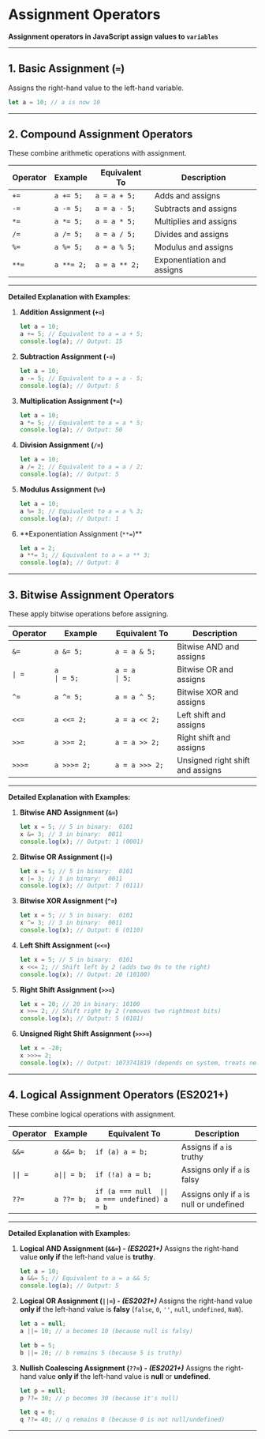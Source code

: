 # Assignment Operators

**Assignment operators in JavaScript assign values to `variables`**

---

## **1. Basic Assignment (`=`)**

Assigns the right-hand value to the left-hand variable.

```jsx
let a = 10; // a is now 10
```

---

## **2. Compound Assignment Operators**

These combine arithmetic operations with assignment.

| Operator | Example    | Equivalent To | Description                |
| -------- | ---------- | ------------- | -------------------------- |
| `+=`     | `a += 5;`  | `a = a + 5;`  | Adds and assigns           |
| `-=`     | `a -= 5;`  | `a = a - 5;`  | Subtracts and assigns      |
| `*=`     | `a *= 5;`  | `a = a * 5;`  | Multiplies and assigns     |
| `/=`     | `a /= 5;`  | `a = a / 5;`  | Divides and assigns        |
| `%=`     | `a %= 5;`  | `a = a % 5;`  | Modulus and assigns        |
| `**=`    | `a **= 2;` | `a = a ** 2;` | Exponentiation and assigns |

---

**Detailed Explanation with Examples:**

1. **Addition Assignment (`+=`)**

   ```jsx
   let a = 10;
   a += 5; // Equivalent to a = a + 5;
   console.log(a); // Output: 15
   ```

2. **Subtraction Assignment (`-=`)**

   ```jsx
   let a = 10;
   a -= 5; // Equivalent to a = a - 5;
   console.log(a); // Output: 5
   ```

3. **Multiplication Assignment (`*=`)**

   ```jsx
   let a = 10;
   a *= 5; // Equivalent to a = a * 5;
   console.log(a); // Output: 50
   ```

4. **Division Assignment (`/=`)**

   ```jsx
   let a = 10;
   a /= 2; // Equivalent to a = a / 2;
   console.log(a); // Output: 5
   ```

5. **Modulus Assignment (`%=`)**

   ```jsx
   let a = 10;
   a %= 3; // Equivalent to a = a % 3;
   console.log(a); // Output: 1
   ```

6. **Exponentiation Assignment (`**=`)\*\*

   ```jsx
   let a = 2;
   a **= 3; // Equivalent to a = a ** 3;
   console.log(a); // Output: 8
   ```

---

## **3. Bitwise Assignment Operators**

These apply bitwise operations before assigning.

| Operator | Example                 | Equivalent To         | Description                      |
| -------- | ----------------------- | --------------------- | -------------------------------- |
| `&=`     | `a &= 5;`               | `a = a & 5;`          | Bitwise AND and assigns          |
| `\| =`   | `a             \| = 5;` | `a = a         \| 5;` | Bitwise OR and assigns           |
| `^=`     | `a ^= 5;`               | `a = a ^ 5;`          | Bitwise XOR and assigns          |
| `<<=`    | `a <<= 2;`              | `a = a << 2;`         | Left shift and assigns           |
| `>>=`    | `a >>= 2;`              | `a = a >> 2;`         | Right shift and assigns          |
| `>>>=`   | `a >>>= 2;`             | `a = a >>> 2;`        | Unsigned right shift and assigns |

---

**Detailed Explanation with Examples:**

1. **Bitwise AND Assignment (`&=`)**

   ```jsx
   let x = 5; // 5 in binary:  0101
   x &= 3; // 3 in binary:  0011
   console.log(x); // Output: 1 (0001)
   ```

2. **Bitwise OR Assignment (`|=`)**

   ```jsx
   let x = 5; // 5 in binary:  0101
   x |= 3; // 3 in binary:  0011
   console.log(x); // Output: 7 (0111)
   ```

3. **Bitwise XOR Assignment (`^=`)**

   ```jsx
   let x = 5; // 5 in binary:  0101
   x ^= 3; // 3 in binary:  0011
   console.log(x); // Output: 6 (0110)
   ```

4. **Left Shift Assignment (`<<=`)**

   ```jsx
   let x = 5; // 5 in binary:  0101
   x <<= 2; // Shift left by 2 (adds two 0s to the right)
   console.log(x); // Output: 20 (10100)
   ```

5. **Right Shift Assignment (`>>=`)**

   ```jsx
   let x = 20; // 20 in binary: 10100
   x >>= 2; // Shift right by 2 (removes two rightmost bits)
   console.log(x); // Output: 5 (0101)
   ```

6. **Unsigned Right Shift Assignment (`>>>=`)**

   ```jsx
   let x = -20;
   x >>>= 2;
   console.log(x); // Output: 1073741819 (depends on system, treats negative as unsigned)
   ```

---

## **4. Logical Assignment Operators (ES2021+)**

These combine logical operations with assignment.

| Operator | Example      | Equivalent To                                 | Description                              |
| -------- | ------------ | --------------------------------------------- | ---------------------------------------- |
| `&&=`    | `a &&= b;`   | `if (a) a = b;`                               | Assigns if `a` is truthy                 |
| `\|\| =` | `a\|\| = b;` | `if (!a) a = b;`                              | Assigns only if `a` is falsy             |
| `??=`    | `a ??= b;`   | `if (a === null  \|\| a === undefined) a = b` | Assigns only if `a` is null or undefined |

---

**Detailed Explanation with Examples:**

1. **Logical AND Assignment (`&&=`) - _(ES2021+)_**
   Assigns the right-hand value **only if** the left-hand value is **truthy**.

   ```jsx
   let a = 10;
   a &&= 5; // Equivalent to a = a && 5;
   console.log(a); // Output: 5
   ```

2. **Logical OR Assignment (`||=`) - _(ES2021+)_**
   Assigns the right-hand value **only if** the left-hand value is **falsy** (`false`, `0`, `''`, `null`, `undefined`, `NaN`).

   ```jsx
   let a = null;
   a ||= 10; // a becomes 10 (because null is falsy)

   let b = 5;
   b ||= 20; // b remains 5 (because 5 is truthy)
   ```

3. **Nullish Coalescing Assignment (`??=`) - _(ES2021+)_**
   Assigns the right-hand value **only if** the left-hand value is **null** or **undefined**.

   ```jsx
   let p = null;
   p ??= 30; // p becomes 30 (because it's null)

   let q = 0;
   q ??= 40; // q remains 0 (because 0 is not null/undefined)
   ```

---
